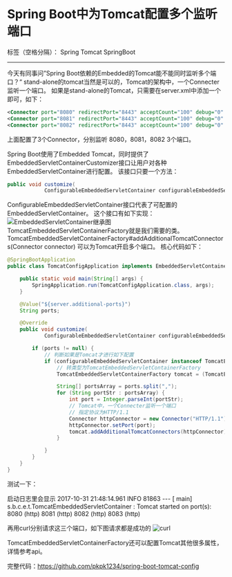 # Spring Boot中为Tomcat配置多个监听端口

标签（空格分隔）： Spring Tomcat SpringBoot

---

今天有同事问”Spring Boot依赖的Embedded的Tomcat能不能同时监听多个端口？“
stand-alone的tomcat当然是可以的，Tomcat的架构中，一个Connecter监听一个端口。
如果是stand-alone的Tomcat，只需要在server.xml中添加一个<connector>即可，如下：
```xml
<Connector port="8080" redirectPort="8443" acceptCount="100" debug="0" connectionTimeout="20000" />
<Connector port="8081" redirectPort="8443" acceptCount="100" debug="0" connectionTimeout="20000" />
<Connector port="8082" redirectPort="8443" acceptCount="100" debug="0" connectionTimeout="20000" />
```
上面配置了3个Connector，分别监听 8080，8081，8082 3个端口。

Spring Boot使用了Embedded Tomcat，同时提供了EmbeddedServletContainerCustomizer接口让用户对各种EmbeddedServletContainer进行配置。
该接口只要一个方法：
```java
public void customize(
			ConfigurableEmbeddedServletContainer configurableEmbeddedServletContainer)
```
ConfigurableEmbeddedServletContainer接口代表了可配置的EmbeddedServletContainer。
这个接口有如下实现：
![EmbeddedServletContainer继承图][1]
TomcatEmbeddedServletContainerFactory就是我们需要的类。
TomcatEmbeddedServletContainerFactory#addAdditionalTomcatConnectors(Connector connector) 可以为Tomcat开启多个端口。
核心代码如下：
```java
@SpringBootApplication
public class TomcatConfigApplication implements EmbeddedServletContainerCustomizer {

	public static void main(String[] args) {
		SpringApplication.run(TomcatConfigApplication.class, args);
	}

	@Value("${server.additional-ports}")
	String ports;

	@Override
	public void customize(
			ConfigurableEmbeddedServletContainer configurableEmbeddedServletContainer) {

		if (ports != null) {
			// 判断如果是Tomcat才进行如下配置
			if (configurableEmbeddedServletContainer instanceof TomcatEmbeddedServletContainerFactory) {
				// 转类型为TomcatEmbeddedServletContainerFactory
				TomcatEmbeddedServletContainerFactory tomcat = (TomcatEmbeddedServletContainerFactory) configurableEmbeddedServletContainer;

				String[] portsArray = ports.split(",");
				for (String portStr : portsArray) {
					int port = Integer.parseInt(portStr);
					// Tomcat中，一个Connecter监听一个端口
					// 指定协议为HTTP/1.1
					Connector httpConnector = new Connector("HTTP/1.1");
					httpConnector.setPort(port);
					tomcat.addAdditionalTomcatConnectors(httpConnector);
				}

			}
		}
	}
}
```
测试一下：

启动日志里会显示
2017-10-31 21:48:14.961  INFO 81863 --- [           main] s.b.c.e.t.TomcatEmbeddedServletContainer : Tomcat started on port(s): 8080 (http) 8081 (http) 8082 (http) 8083 (http)

再用curl分别请求这三个端口，如下图请求都是成功的
![curl][2]

TomcatEmbeddedServletContainerFactory还可以配置Tomcat其他很多属性，详情参考api。

完整代码：https://github.com/pkpk1234/spring-boot-tomcat-config

  [1]: https://ip.freep.cn/593396/Jietu20171031-213842.jpg
  [2]: https://ip.freep.cn/593396/Jietu20171031-215109.jpg
